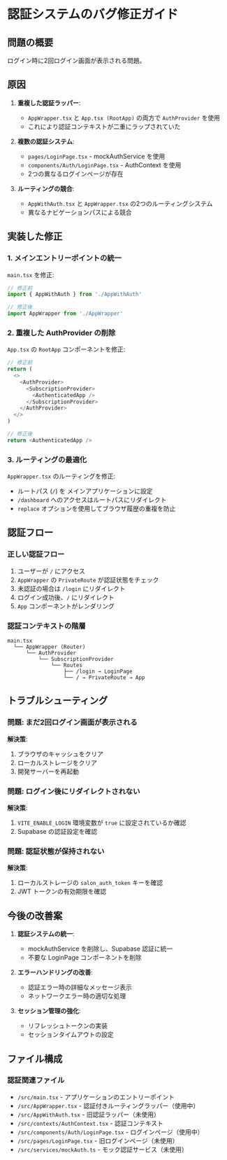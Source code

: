 # 認証システムのバグ修正ガイド

## 問題の概要
ログイン時に2回ログイン画面が表示される問題。

## 原因
1. **重複した認証ラッパー**: 
   - `AppWrapper.tsx` と `App.tsx (RootApp)` の両方で `AuthProvider` を使用
   - これにより認証コンテキストが二重にラップされていた

2. **複数の認証システム**:
   - `pages/LoginPage.tsx` - mockAuthService を使用
   - `components/Auth/LoginPage.tsx` - AuthContext を使用
   - 2つの異なるログインページが存在

3. **ルーティングの競合**:
   - `AppWithAuth.tsx` と `AppWrapper.tsx` の2つのルーティングシステム
   - 異なるナビゲーションパスによる競合

## 実装した修正

### 1. メインエントリーポイントの統一
`main.tsx` を修正:
```typescript
// 修正前
import { AppWithAuth } from './AppWithAuth'

// 修正後
import AppWrapper from './AppWrapper'
```

### 2. 重複した AuthProvider の削除
`App.tsx` の `RootApp` コンポーネントを修正:
```typescript
// 修正前
return (
  <>
    <AuthProvider>
      <SubscriptionProvider>
        <AuthenticatedApp />
      </SubscriptionProvider>
    </AuthProvider>
  </>
)

// 修正後
return <AuthenticatedApp />
```

### 3. ルーティングの最適化
`AppWrapper.tsx` のルーティングを修正:
- ルートパス (`/`) を メインアプリケーションに設定
- `/dashboard` へのアクセスはルートパスにリダイレクト
- `replace` オプションを使用してブラウザ履歴の重複を防止

## 認証フロー

### 正しい認証フロー
1. ユーザーが `/` にアクセス
2. `AppWrapper` の `PrivateRoute` が認証状態をチェック
3. 未認証の場合は `/login` にリダイレクト
4. ログイン成功後、`/` にリダイレクト
5. `App` コンポーネントがレンダリング

### 認証コンテキストの階層
```
main.tsx
  └── AppWrapper (Router)
      └── AuthProvider
          └── SubscriptionProvider
              └── Routes
                  ├── /login → LoginPage
                  └── / → PrivateRoute → App
```

## トラブルシューティング

### 問題: まだ2回ログイン画面が表示される
**解決策**:
1. ブラウザのキャッシュをクリア
2. ローカルストレージをクリア
3. 開発サーバーを再起動

### 問題: ログイン後にリダイレクトされない
**解決策**:
1. `VITE_ENABLE_LOGIN` 環境変数が `true` に設定されているか確認
2. Supabase の認証設定を確認

### 問題: 認証状態が保持されない
**解決策**:
1. ローカルストレージの `salon_auth_token` キーを確認
2. JWT トークンの有効期限を確認

## 今後の改善案

1. **認証システムの統一**:
   - mockAuthService を削除し、Supabase 認証に統一
   - 不要な LoginPage コンポーネントを削除

2. **エラーハンドリングの改善**:
   - 認証エラー時の詳細なメッセージ表示
   - ネットワークエラー時の適切な処理

3. **セッション管理の強化**:
   - リフレッシュトークンの実装
   - セッションタイムアウトの設定

## ファイル構成

### 認証関連ファイル
- `/src/main.tsx` - アプリケーションのエントリーポイント
- `/src/AppWrapper.tsx` - 認証付きルーティングラッパー（使用中）
- `/src/AppWithAuth.tsx` - 旧認証ラッパー（未使用）
- `/src/contexts/AuthContext.tsx` - 認証コンテキスト
- `/src/components/Auth/LoginPage.tsx` - ログインページ（使用中）
- `/src/pages/LoginPage.tsx` - 旧ログインページ（未使用）
- `/src/services/mockAuth.ts` - モック認証サービス（未使用）